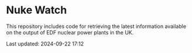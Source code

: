 # Nuke Watch

This repository includes code for retrieving the latest information available on the output of EDF nuclear power plants in the UK.

Last updated: 2024-09-22 17:12
